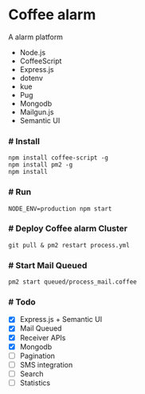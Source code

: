 # Coffee alarm

A alarm platform

- Node.js
- CoffeeScript
- Express.js
- dotenv
- kue
- Pug
- Mongodb
- Mailgun.js
- Semantic UI

### # Install
````shell
npm install coffee-script -g
npm install pm2 -g
npm install
````

### # Run
````shell
NODE_ENV=production npm start
````

### # Deploy Coffee alarm Cluster
````
git pull & pm2 restart process.yml
````

### # Start Mail Queued
````shell
pm2 start queued/process_mail.coffee
````

### # Todo
- [x] Express.js + Semantic UI
- [x] Mail Queued
- [x] Receiver APIs
- [x] Mongodb
- [ ] Pagination
- [ ] SMS integration
- [ ] Search
- [ ] Statistics
